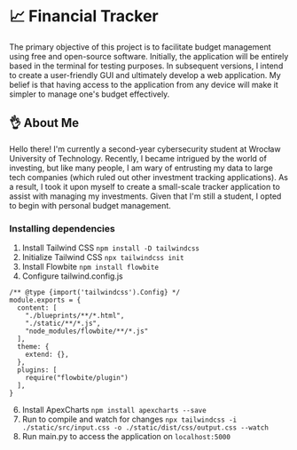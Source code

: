 
# 📈 Financial Tracker
The primary objective of this project is to facilitate budget management using free and open-source software. Initially, the application will be entirely based in the terminal for testing purposes. In subsequent versions, I intend to create a user-friendly GUI and ultimately develop a web application. My belief is that having access to the application from any device will make it simpler to manage one's budget effectively.

## 👌 About Me
Hello there! I'm currently a second-year cybersecurity student at Wrocław University of Technology.
Recently, I became intrigued by the world of investing, but like many people, I am wary of entrusting my data to large tech companies (which ruled out other investment tracking applications). As a result, I took it upon myself to create a small-scale tracker application to assist with managing my investments. Given that I'm still a student, I opted to begin with personal budget management.

### Installing dependencies
1. Install Tailwind CSS `npm install -D tailwindcss`
2. Initialize Tailwind CSS `npx tailwindcss init`
4. Install Flowbite `npm install flowbite`
5. Configure tailwind.config.js 
```
/** @type {import('tailwindcss').Config} */
module.exports = {
  content: [
    "./blueprints/**/*.html",
    "./static/**/*.js",
    "node_modules/flowbite/**/*.js"
  ],
  theme: {
    extend: {},
  },
  plugins: [
    require("flowbite/plugin")
  ],
}
```
6. Install ApexCharts `npm install apexcharts --save`
7. Run to compile and watch for changes `npx tailwindcss -i ./static/src/input.css -o ./static/dist/css/output.css --watch`
8. Run main.py to access the application on `localhost:5000`